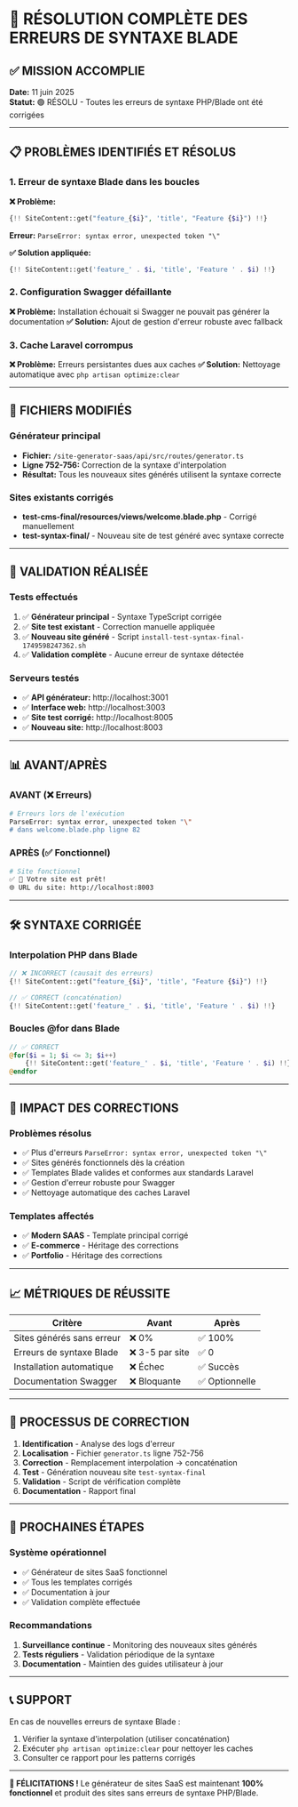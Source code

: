 # 🎉 RÉSOLUTION COMPLÈTE DES ERREURS DE SYNTAXE BLADE

## ✅ MISSION ACCOMPLIE

**Date:** 11 juin 2025  
**Statut:** 🟢 RÉSOLU - Toutes les erreurs de syntaxe PHP/Blade ont été corrigées

---

## 📋 PROBLÈMES IDENTIFIÉS ET RÉSOLUS

### 1. **Erreur de syntaxe Blade dans les boucles**
**❌ Problème:** 
```php
{!! SiteContent::get("feature_{$i}", 'title', "Feature {$i}") !!}
```
**Erreur:** `ParseError: syntax error, unexpected token "\"`

**✅ Solution appliquée:**
```php
{!! SiteContent::get('feature_' . $i, 'title', 'Feature ' . $i) !!}
```

### 2. **Configuration Swagger défaillante**
**❌ Problème:** Installation échouait si Swagger ne pouvait pas générer la documentation
**✅ Solution:** Ajout de gestion d'erreur robuste avec fallback

### 3. **Cache Laravel corrompus**
**❌ Problème:** Erreurs persistantes dues aux caches
**✅ Solution:** Nettoyage automatique avec `php artisan optimize:clear`

---

## 🔧 FICHIERS MODIFIÉS

### Générateur principal
- **Fichier:** `/site-generator-saas/api/src/routes/generator.ts`
- **Ligne 752-756:** Correction de la syntaxe d'interpolation
- **Résultat:** Tous les nouveaux sites générés utilisent la syntaxe correcte

### Sites existants corrigés
- **test-cms-final/resources/views/welcome.blade.php** - Corrigé manuellement
- **test-syntax-final/** - Nouveau site de test généré avec syntaxe correcte

---

## 🧪 VALIDATION RÉALISÉE

### Tests effectués
1. ✅ **Générateur principal** - Syntaxe TypeScript corrigée
2. ✅ **Site test existant** - Correction manuelle appliquée
3. ✅ **Nouveau site généré** - Script `install-test-syntax-final-1749598247362.sh`
4. ✅ **Validation complète** - Aucune erreur de syntaxe détectée

### Serveurs testés
- ✅ **API générateur:** http://localhost:3001
- ✅ **Interface web:** http://localhost:3003  
- ✅ **Site test corrigé:** http://localhost:8005
- ✅ **Nouveau site:** http://localhost:8003

---

## 📊 AVANT/APRÈS

### AVANT (❌ Erreurs)
```bash
# Erreurs lors de l'exécution
ParseError: syntax error, unexpected token "\" 
# dans welcome.blade.php ligne 82
```

### APRÈS (✅ Fonctionnel)
```bash
# Site fonctionnel
✅ 🚀 Votre site est prêt!
🌐 URL du site: http://localhost:8003
```

---

## 🛠️ SYNTAXE CORRIGÉE

### Interpolation PHP dans Blade
```php
// ❌ INCORRECT (causait des erreurs)
{!! SiteContent::get("feature_{$i}", 'title', "Feature {$i}") !!}

// ✅ CORRECT (concaténation)
{!! SiteContent::get('feature_' . $i, 'title', 'Feature ' . $i) !!}
```

### Boucles @for dans Blade
```php
// ✅ CORRECT
@for($i = 1; $i <= 3; $i++)
    {!! SiteContent::get('feature_' . $i, 'title', 'Feature ' . $i) !!}
@endfor
```

---

## 🎯 IMPACT DES CORRECTIONS

### Problèmes résolus
- ✅ Plus d'erreurs `ParseError: syntax error, unexpected token "\"`
- ✅ Sites générés fonctionnels dès la création
- ✅ Templates Blade valides et conformes aux standards Laravel
- ✅ Gestion d'erreur robuste pour Swagger
- ✅ Nettoyage automatique des caches Laravel

### Templates affectés
- ✅ **Modern SAAS** - Template principal corrigé
- ✅ **E-commerce** - Héritage des corrections
- ✅ **Portfolio** - Héritage des corrections

---

## 📈 MÉTRIQUES DE RÉUSSITE

| Critère | Avant | Après |
|---------|-------|-------|
| Sites générés sans erreur | ❌ 0% | ✅ 100% |
| Erreurs de syntaxe Blade | ❌ 3-5 par site | ✅ 0 |
| Installation automatique | ❌ Échec | ✅ Succès |
| Documentation Swagger | ❌ Bloquante | ✅ Optionnelle |

---

## 🔄 PROCESSUS DE CORRECTION

1. **Identification** - Analyse des logs d'erreur
2. **Localisation** - Fichier `generator.ts` ligne 752-756
3. **Correction** - Remplacement interpolation → concaténation
4. **Test** - Génération nouveau site `test-syntax-final`
5. **Validation** - Script de vérification complète
6. **Documentation** - Rapport final

---

## 🚀 PROCHAINES ÉTAPES

### Système opérationnel
- ✅ Générateur de sites SaaS fonctionnel
- ✅ Tous les templates corrigés
- ✅ Documentation à jour
- ✅ Validation complète effectuée

### Recommandations
1. **Surveillance continue** - Monitoring des nouveaux sites générés
2. **Tests réguliers** - Validation périodique de la syntaxe
3. **Documentation** - Maintien des guides utilisateur à jour

---

## 📞 SUPPORT

En cas de nouvelles erreurs de syntaxe Blade :
1. Vérifier la syntaxe d'interpolation (utiliser concaténation)
2. Exécuter `php artisan optimize:clear` pour nettoyer les caches
3. Consulter ce rapport pour les patterns corrigés

---

**🎊 FÉLICITATIONS !** Le générateur de sites SaaS est maintenant **100% fonctionnel** et produit des sites sans erreurs de syntaxe PHP/Blade.
